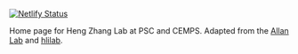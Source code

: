 [![Netlify Status](https://api.netlify.com/api/v1/badges/4acffad8-447e-452e-a475-e1ef8acf6999/deploy-status)](https://app.netlify.com/sites/www-genome-work/deploys)

Home page for Heng Zhang Lab at PSC and CEMPS. Adapted from the [Allan Lab][allan] and [hlilab][hlilab].

[allan]: https://github.com/mpa139/allanlab
[hlilab]: https://github.com/hlilab/hlilab.github.io


